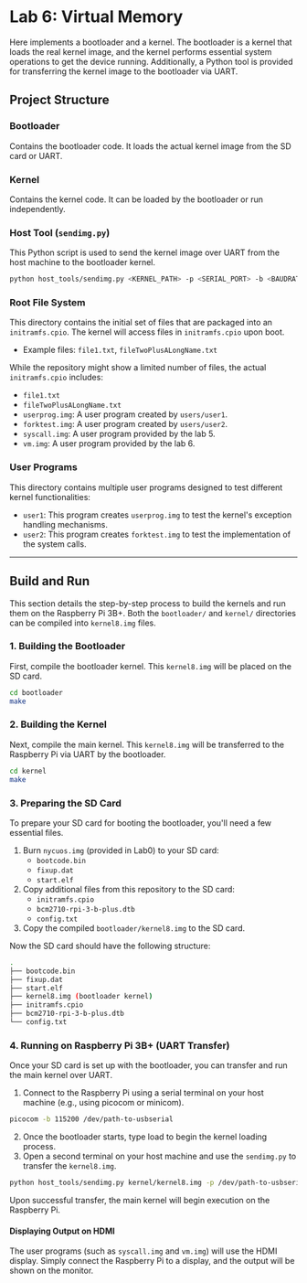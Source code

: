 # Lab 6: Virtual Memory

Here implements a bootloader and a kernel. The bootloader is a kernel that loads the real kernel image, and the kernel performs essential system operations to get the device running. Additionally, a Python tool is provided for transferring the kernel image to the bootloader via UART.

## Project Structure
### Bootloader
Contains the bootloader code. It loads the actual kernel image from the SD card or UART.

### Kernel
Contains the kernel code. It can be loaded by the bootloader or run independently. 

### Host Tool (`sendimg.py`)
This Python script is used to send the kernel image over UART from the host machine to the bootloader kernel.  
```bash
python host_tools/sendimg.py <KERNEL_PATH> -p <SERIAL_PORT> -b <BAUDRATE>
```

### Root File System
This directory contains the initial set of files that are packaged into an `initramfs.cpio`. The kernel will access files in `initramfs.cpio` upon boot.
- Example files: `file1.txt`, `fileTwoPlusALongName.txt`

While the repository might show a limited number of files, the actual `initramfs.cpio` includes:
- `file1.txt`
- `fileTwoPlusALongName.txt`
- `userprog.img`: A user program created by `users/user1`.
- `forktest.img`:  A user program created by `users/user2`.
- `syscall.img`: A user program provided by the lab 5.
- `vm.img`: A user program provided by the lab 6.

### User Programs
This directory contains multiple user programs designed to test different kernel functionalities:
- `user1`: This program creates `userprog.img` to test the kernel's exception handling mechanisms.
- `user2`: This program creates `forktest.img` to test the implementation of the system calls.

---

## Build and Run
This section details the step-by-step process to build the kernels and run them on the Raspberry Pi 3B+. Both the `bootloader/` and `kernel/` directories can be compiled into `kernel8.img` files.

### 1. Building the Bootloader
First, compile the bootloader kernel. This `kernel8.img` will be placed on the SD card.
```bash
cd bootloader
make
```

### 2. Building the Kernel
Next, compile the main kernel. This `kernel8.img` will be transferred to the Raspberry Pi via UART by the bootloader.
```bash
cd kernel
make
```

### 3. Preparing the SD Card
To prepare your SD card for booting the bootloader, you'll need a few essential files.
1. Burn `nycuos.img` (provided in Lab0) to your SD card: 
    - `bootcode.bin` 
    - `fixup.dat` 
    - `start.elf`
2. Copy additional files from this repository to the SD card:
    - `initramfs.cpio`
    - `bcm2710-rpi-3-b-plus.dtb`
    - `config.txt`
3. Copy the compiled `bootloader/kernel8.img` to the SD card.

Now the SD card should have the following structure:
```bash
.
├── bootcode.bin
├── fixup.dat
├── start.elf
├── kernel8.img (bootloader kernel)
├── initramfs.cpio
├── bcm2710-rpi-3-b-plus.dtb
└── config.txt
```

### 4. Running on Raspberry Pi 3B+ (UART Transfer)
Once your SD card is set up with the bootloader, you can transfer and run the main kernel over UART.
1. Connect to the Raspberry Pi using a serial terminal on your host machine (e.g., using picocom or minicom).
```bash
picocom -b 115200 /dev/path-to-usbserial
```
2. Once the bootloader starts, type load to begin the kernel loading process.
3. Open a second terminal on your host machine and use the `sendimg.py` to transfer the `kernel8.img`.
```bash
python host_tools/sendimg.py kernel/kernel8.img -p /dev/path-to-usbserial -b 115200
```
Upon successful transfer, the main kernel will begin execution on the Raspberry Pi.

#### Displaying Output on HDMI
The user programs (such as `syscall.img` and `vm.img`) will use the HDMI display. Simply connect the Raspberry Pi to a display, and the output will be shown on the monitor.